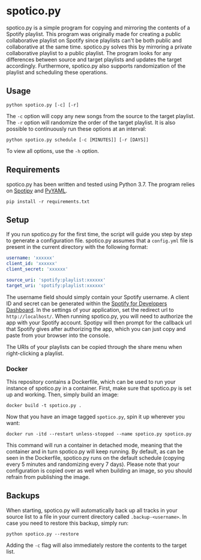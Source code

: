 # spotico.py

spotico.py is a simple program for copying and mirroring the contents of a Spotify playlist.
This program was originally made for creating a public collaborative playlist on Spotify since playlists can't be both public and collaborative at the same time.
spotico.py solves this by mirroring a private collaborative playlist to a public playlist.
The program looks for any differences between source and target playlists and updates the target accordingly.
Furthermore, spotico.py also supports randomization of the playlist and scheduling these operations.

## Usage

```shell script
python spotico.py [-c] [-r]
```

The `-c` option will copy any new songs from the source to the target playlist.
The `-r` option will randomize the order of the target playlist.
It is also possible to continuously run these options at an interval:

```shell script
python spotico.py schedule [-c [MINUTES]] [-r [DAYS]]
```

To view all options, use the `-h` option.

## Requirements

spotico.py has been written and tested using Python 3.7.
The program relies on [Spotipy](https://github.com/plamere/spotipy) and [PyYAML](https://github.com/yaml/pyyaml).

```shell script
pip install -r requirements.txt
```

## Setup

If you run spotico.py for the first time, the script will guide you step by step to generate a configuration file.
spotico.py assumes that a `config.yml` file is present in the current directory with the following format:

```yaml
username: 'xxxxxx'
client_id: 'xxxxxx'
client_secret: 'xxxxxx'

source_uri: 'spotify:playlist:xxxxxx'
target_uri: 'spotify:playlist:xxxxxx'
```

The username field should simply contain your Spotify username.
A client ID and secret can be generated within the [Spotify for Developers Dashboard](https://developer.spotify.com/dashboard/).
In the settings of your application, set the redirect url to `http://localhost/`.
When running spotico.py, you will need to authorize the app with your Spotify account.
Spotipy will then prompt for the callback url that Spotify gives after authorizing the app, which you can just copy and paste from your browser into the console.

The URIs of your playlists can be copied through the share menu when right-clicking a playlist.

### Docker

This repository contains a Dockerfile, which can be used to run your instance of spotico.py in a container.
First, make sure that spotico.py is set up and working.
Then, simply build an image:

```shell script
docker build -t spotico.py .
```

Now that you have an image tagged `spotico.py`, spin it up wherever you want:

```shell script
docker run -itd --restart unless-stopped --name spotico.py spotico.py
```

This command will run a container in detached mode, meaning that the container and in turn spotico.py will keep running.
By default, as can be seen in the Dockerfile, spotico.py runs on the default schedule (copying every 5 minutes and randomizing every 7 days).
Please note that your configuration is copied over as well when building an image, so you should refrain from publishing the image.

## Backups

When starting, spotico.py will automatically back up all tracks in your source list to a file in your current directory called `.backup-<username>`.
In case you need to restore this backup, simply run:

```shell script
python spotico.py --restore
```

Adding the `-c` flag will also immediately restore the contents to the target list.

